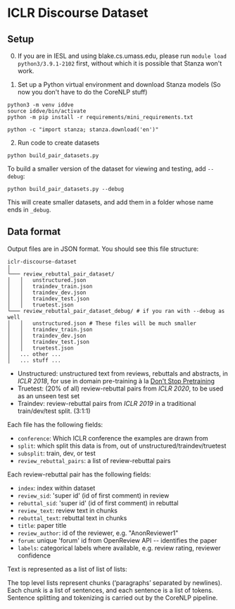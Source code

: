 # ICLR Discourse Dataset

## Setup

0. If you are in IESL and using blake.cs.umass.edu, please run `module load python3/3.9.1-2102` first, without which it is possible that Stanza won't work.

1. Set up a Python virtual environment and download Stanza models (So now you don't have to do the CoreNLP stuff)
```
python3 -m venv iddve
source iddve/bin/activate
python -m pip install -r requirements/mini_requirements.txt

python -c "import stanza; stanza.download('en')"
```

2. Run code to create datasets
```
python build_pair_datasets.py
```

To build a smaller version of the dataset for viewing and testing, add `--debug`:

```
python build_pair_datasets.py --debug
```

This will create smaller datasets, and add them in a folder whose name ends in `_debug`.

## Data format

Output files are in JSON format. You should see this file structure:

```
iclr-discourse-dataset
│
└─── review_rebuttal_pair_dataset/
│   │   unstructured.json
│   │   traindev_train.json
│   │   traindev_dev.json
│   │   traindev_test.json
│   │   truetest.json
└─── review_rebuttal_pair_dataset_debug/ # if you ran with --debug as well
│   │   unstructured.json # These files will be much smaller
│   │   traindev_train.json
│   │   traindev_dev.json
│   │   traindev_test.json
│   │   truetest.json
│   ... other ...
│   ... stuff ...

```
* Unstructured: unstructured text from reviews, rebuttals and abstracts, in *ICLR 2018*, for use in domain pre-training à la [Don't Stop Pretraining](https://arxiv.org/abs/2004.10964)
* Truetest: (20% of all) review-rebuttal pairs from *ICLR 2020*, to be used as an unseen test set
* Traindev: review-rebuttal pairs from *ICLR 2019* in a traditional train/dev/test split. (3:1:1)

Each file has the following fields:
* `conference`: Which ICLR conference the examples are drawn from
* `split`: which split this data is from, out of unstructured/traindev/truetest
* `subsplit`: train, dev, or test
* `review_rebuttal_pairs`: a list of review-rebuttal pairs

Each review-rebuttal pair has the following fields:
* `index`: index within dataset 
* `review_sid`: 'super id' (id of first comment) in review 
* `rebuttal_sid`: 'super id' (id of first comment) in rebuttal 
* `review_text`: review text in chunks
* `rebuttal_text`: rebuttal text in chunks
* `title`: paper title
* `review_author`: id of the reviewer, e.g. "AnonReviewer1"
* `forum`: unique 'forum' id from OpenReview API -- identifies the paper
* `labels`: categorical labels where available, e.g. review rating, reviewer confidence

Text is represented as a list of list of lists:

The top level lists represent chunks (‘paragraphs’ separated by newlines). Each chunk is a list of sentences, and each sentence is a list of tokens. Sentence splitting and tokenizing is carried out by the CoreNLP pipeline.
